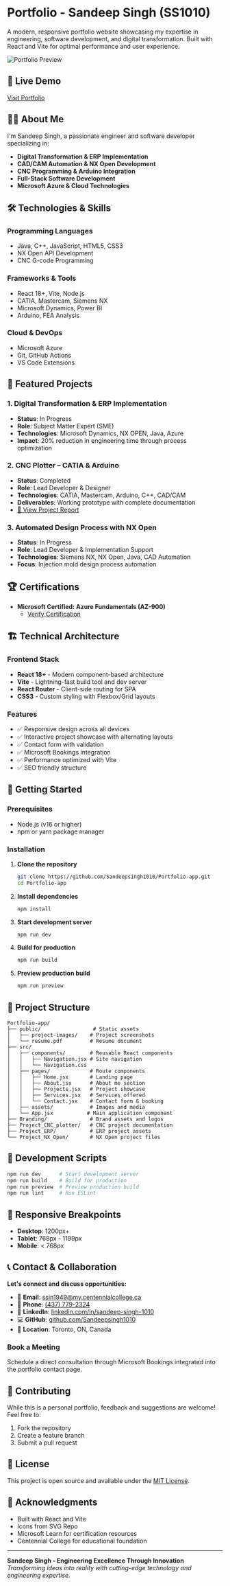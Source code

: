 # Portfolio - Sandeep Singh (SS1010)

A modern, responsive portfolio website showcasing my expertise in engineering, software development, and digital transformation. Built with React and Vite for optimal performance and user experience.

![Portfolio Preview](./Branding/dp2-01_small.jpg)

## 🚀 Live Demo
[Visit Portfolio](https://sandeepsingh1010.github.io/Portfolio-app)

## 👨‍💻 About Me
I'm Sandeep Singh, a passionate engineer and software developer specializing in:
- **Digital Transformation & ERP Implementation**
- **CAD/CAM Automation & NX Open Development** 
- **CNC Programming & Arduino Integration**
- **Full-Stack Software Development**
- **Microsoft Azure & Cloud Technologies**

## 🛠️ Technologies & Skills

### Programming Languages
- Java, C++, JavaScript, HTML5, CSS3
- NX Open API Development
- CNC G-code Programming

### Frameworks & Tools
- React 18+, Vite, Node.js
- CATIA, Mastercam, Siemens NX
- Microsoft Dynamics, Power BI
- Arduino, FEA Analysis

### Cloud & DevOps
- Microsoft Azure
- Git, GitHub Actions
- VS Code Extensions

## 🎯 Featured Projects

### 1. Digital Transformation & ERP Implementation
- **Status**: In Progress
- **Role**: Subject Matter Expert (SME)
- **Technologies**: Microsoft Dynamics, NX OPEN, Java, Azure
- **Impact**: 20% reduction in engineering time through process optimization

### 2. CNC Plotter – CATIA & Arduino
- **Status**: Completed
- **Role**: Lead Developer & Designer
- **Technologies**: CATIA, Mastercam, Arduino, C++, CAD/CAM
- **Deliverables**: Working prototype with complete documentation
- [📄 View Project Report](./Project_CNC_plotter/CNC_Plotter.pdf)

### 3. Automated Design Process with NX Open
- **Status**: In Progress  
- **Role**: Lead Developer & Implementation Support
- **Technologies**: Siemens NX, NX Open, Java, CAD Automation
- **Focus**: Injection mold design process automation

## 🏆 Certifications
- **Microsoft Certified: Azure Fundamentals (AZ-900)**
  - [Verify Certification](https://learn.microsoft.com/api/credentials/share/en-us/SandeepSingh-1010/4F5E1852E0EA26B3?sharingId=1C758ADEF0F2C35)

## 🏗️ Technical Architecture

### Frontend Stack
- **React 18+** - Modern component-based architecture
- **Vite** - Lightning-fast build tool and dev server
- **React Router** - Client-side routing for SPA
- **CSS3** - Custom styling with Flexbox/Grid layouts

### Features
- ✅ Responsive design across all devices
- ✅ Interactive project showcase with alternating layouts
- ✅ Contact form with validation
- ✅ Microsoft Bookings integration
- ✅ Performance optimized with Vite
- ✅ SEO friendly structure

## 🚀 Getting Started

### Prerequisites
- Node.js (v16 or higher)
- npm or yarn package manager

### Installation

1. **Clone the repository**
   ```bash
   git clone https://github.com/Sandeepsingh1010/Portfolio-app.git
   cd Portfolio-app
   ```

2. **Install dependencies**
   ```bash
   npm install
   ```

3. **Start development server**
   ```bash
   npm run dev
   ```

4. **Build for production**
   ```bash
   npm run build
   ```

5. **Preview production build**
   ```bash
   npm run preview
   ```

## 📁 Project Structure
```
Portfolio-app/
├── public/                 # Static assets
│   ├── project-images/    # Project screenshots
│   └── resume.pdf         # Resume document
├── src/
│   ├── components/        # Reusable React components
│   │   ├── Navigation.jsx # Site navigation
│   │   └── Navigation.css
│   ├── pages/             # Route components
│   │   ├── Home.jsx       # Landing page
│   │   ├── About.jsx      # About me section
│   │   ├── Projects.jsx   # Project showcase
│   │   ├── Services.jsx   # Services offered
│   │   └── Contact.jsx    # Contact form & booking
│   ├── assets/            # Images and media
│   └── App.jsx           # Main application component
├── Branding/              # Brand assets and logos
├── Project_CNC_plotter/   # CNC project documentation
├── Project_ERP/           # ERP project assets
└── Project_NX_Open/       # NX Open project files
```

## 🔧 Development Scripts

```bash
npm run dev      # Start development server
npm run build    # Build for production
npm run preview  # Preview production build
npm run lint     # Run ESLint
```

## 📱 Responsive Breakpoints
- **Desktop**: 1200px+
- **Tablet**: 768px - 1199px  
- **Mobile**: < 768px

## 📞 Contact & Collaboration

**Let's connect and discuss opportunities:**

- 📧 **Email**: [ssin1949@my.centennialcollege.ca](mailto:ssin1949@my.centennialcollege.ca)
- 📱 **Phone**: [(437) 779-2324](tel:+14377792324)
- 💼 **LinkedIn**: [linkedin.com/in/sandeep-singh-1010](https://www.linkedin.com/in/sandeep-singh-1010)
- 💻 **GitHub**: [github.com/Sandeepsingh1010](https://github.com/Sandeepsingh1010)
- 📍 **Location**: Toronto, ON, Canada

### Book a Meeting
Schedule a direct consultation through Microsoft Bookings integrated into the portfolio contact page.

## 🤝 Contributing
While this is a personal portfolio, feedback and suggestions are welcome! Feel free to:
1. Fork the repository
2. Create a feature branch
3. Submit a pull request

## 📄 License
This project is open source and available under the [MIT License](LICENSE).

## 🙏 Acknowledgments
- Built with React and Vite
- Icons from SVG Repo
- Microsoft Learn for certification resources
- Centennial College for educational foundation

---

**Sandeep Singh - Engineering Excellence Through Innovation**  
*Transforming ideas into reality with cutting-edge technology and engineering expertise.*
